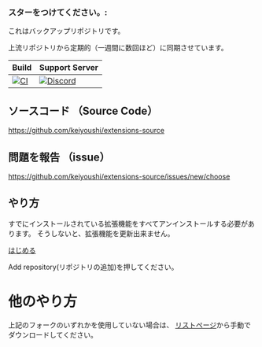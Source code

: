 ### スターをつけてください。:

これはバックアップリポジトリです。

上流リポジトリから定期的（一週間に数回ほど）に同期させています。

| Build | Support Server |
|-------|---------|
| [![CI](https://github.com/keiyoushi/extensions-source/actions/workflows/build_push.yml/badge.svg)](https://github.com/keiyoushi/extensions-source/actions/workflows/build_push.yml) | [![Discord](https://img.shields.io/discord/1193460528052453448.svg?label=discord&labelColor=7289da&color=2c2f33&style=flat)](https://discord.gg/3FbCpdKbdY) |

## ソースコード （Source Code）

https://github.com/keiyoushi/extensions-source

## 問題を報告 （issue）

https://github.com/keiyoushi/extensions-source/issues/new/choose

## やり方

すでにインストールされている拡張機能をすべてアンインストールする必要があります。 そうしないと、拡張機能を更新出来ません。 

[はじめる](https://keiyoushi.github.io/docs/guides/getting-started#adding-the-extension-repo)

Add repository(リポジトリの追加)を押してください。 


# 他のやり方
上記のフォークのいずれかを使用していない場合は、 [リストページ](https://keiyoushi.github.io/extensions/)から手動でダウンロードしてください。
